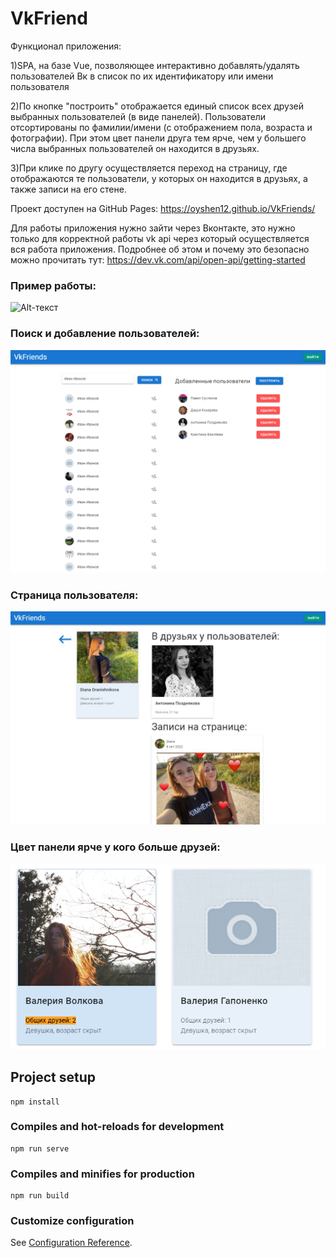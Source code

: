 # VkFriend

Функционал приложения:

1)SPA, на базе Vue, позволяющее интерактивно добавлять/удалять пользователей Вк в список по их идентификатору или имени пользователя

2)По кнопке "построить" отображается единый список всех друзей выбранных пользователей (в виде панелей). Пользователи отсортированы по фамилии/имени (с отображением пола, возраста и фотографии). При этом цвет панели друга тем ярче, чем у большего числа выбранных пользователей он находится в друзьях.

3)При клике по другу осуществляется переход на страницу, где отображаются те пользователи, у которых он находится в друзьях, а также записи на его стене.

Проект доступен на GitHub Pages: https://oyshen12.github.io/VkFriends/ 

Для работы приложения нужно зайти через Вконтакте, это нужно только для корректной работы vk api через который осуществляется вся работа приложения. Подробнее об этом и почему это безопасно можно прочитать тут: https://dev.vk.com/api/open-api/getting-started

### Пример работы:
![Alt-текст](readme_img/example.gif)

### Поиск и добавление пользователей:
![Alt-текст](readme_img/Search.png)

### Страница пользователя:
![Alt-текст](readme_img/UserPage.png)

### Цвет панели ярче у кого больше друзей:
![Alt-текст](readme_img/friends2.png)

## Project setup
```
npm install
```

### Compiles and hot-reloads for development
```
npm run serve
```

### Compiles and minifies for production
```
npm run build
```

### Customize configuration
See [Configuration Reference](https://cli.vuejs.org/config/).
